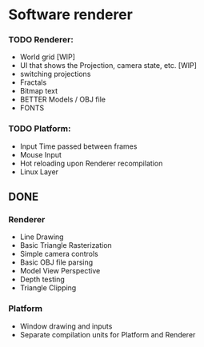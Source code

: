 # Software renderer

### TODO Renderer:
* World grid [WIP]
* UI that shows the Projection, camera state, etc. [WIP]
* switching projections
* Fractals
* Bitmap text
* BETTER Models / OBJ file
* FONTS

### TODO Platform:
* Input Time passed between frames
* Mouse Input
* Hot reloading upon Renderer recompilation
* Linux Layer

## DONE

### Renderer

* Line Drawing
* Basic Triangle Rasterization
* Simple camera controls
* Basic OBJ file parsing
* Model View Perspective
* Depth testing
* Triangle Clipping

### Platform
* Window drawing and inputs
* Separate compilation units for Platform and Renderer
